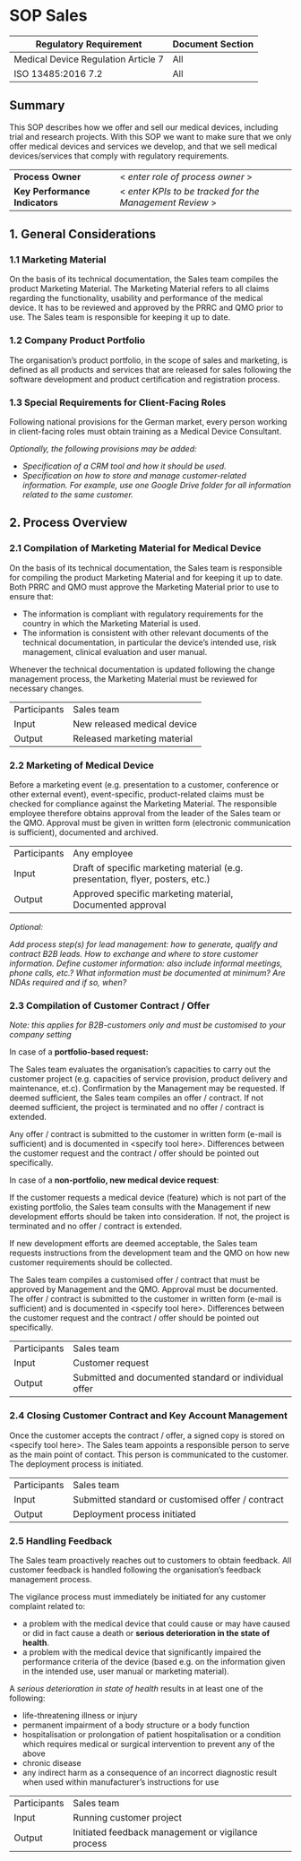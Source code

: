 # SOP Sales

| Regulatory Requirement              | Document Section |
|-------------------------------------|------------------|
| Medical Device Regulation Article 7 | All              |
| ISO 13485:2016 7.2                  | All              |

## Summary

This SOP describes how we offer and sell our medical devices, including trial and research projects. With this
SOP we want to make sure that we only offer medical devices and services we develop, and that we sell medical
devices/services that comply with regulatory requirements.

|  |  |
|---------------------------------|------------------------------------------------------|
| **Process Owner**                 | < *enter role of process owner* >                        |
| **Key Performance Indicators**    | < *enter KPIs to be tracked for the Management Review* > |

## 1. General Considerations

### 1.1 Marketing Material

On the basis of its technical documentation, the Sales team compiles the product Marketing Material. The
Marketing Material refers to all claims regarding the functionality, usability and performance of the medical
device. It has to be reviewed and approved by the PRRC and QMO prior to use. The Sales team is responsible for
keeping it up to date.

### 1.2 Company Product Portfolio

The organisation’s product portfolio, in the scope of sales and marketing, is defined as all products and
services that are released for sales following the software development and product certification and
registration process.

### 1.3 Special Requirements for Client-Facing Roles

Following national provisions for the German market, every person working in client-facing roles must obtain
training as a Medical Device Consultant.

*Optionally, the following provisions may be added:*

* *Specification of a CRM tool and how it should be used.*
* *Specification on how to store and manage customer-related information. For example, use one Google Drive
  folder for all information related to the same customer.*

## 2. Process Overview

### 2.1 Compilation of Marketing Material for Medical Device

On the basis of its technical documentation, the Sales team is responsible for compiling the product Marketing
Material and for keeping it up to date. Both PRRC and QMO must approve the Marketing Material prior to use to
ensure that:

* The information is compliant with regulatory requirements for the country in which the Marketing Material is
  used.
* The information is consistent with other relevant documents of the technical documentation, in particular
  the device’s intended use, risk management, clinical evaluation and user manual.

Whenever the technical documentation is updated following the change management process, the Marketing
Material must be reviewed for necessary changes.

|              |                             |
|--------------|-----------------------------|
| Participants | Sales team                  |
| Input        | New released medical device |
| Output       | Released marketing material |

### 2.2 Marketing of Medical Device

Before a marketing event (e.g. presentation to a customer, conference or other external event),
event-specific, product-related claims must be checked for compliance against the Marketing Material. The
responsible employee therefore obtains approval from the leader of the Sales team or the QMO. Approval must be
given in written form (electronic communication is sufficient), documented and archived.

|              |                                                                                |
|--------------|--------------------------------------------------------------------------------|
| Participants | Any employee                                                                   |
| Input        | Draft of specific marketing material (e.g. presentation, flyer, posters, etc.) |
| Output       | Approved specific marketing material,<br>Documented approval                   |

*Optional:*

*Add process step(s) for lead management: how to generate, qualify and contract B2B leads. How to exchange and
where to store customer information. Define customer information: also include informal meetings, phone calls,
etc.? What information must be documented at minimum? Are NDAs required and if so, when?*

### 2.3 Compilation of Customer Contract / Offer

*Note: this applies for B2B-customers only and must be customised to your company setting*

In case of a **portfolio-based request:**

The Sales team evaluates the organisation’s capacities to carry out the customer project (e.g. capacities of
service provision, product delivery and maintenance, et.c). Confirmation by the Management may be
requested. If deemed sufficient, the Sales team compiles an offer / contract. If not deemed sufficient, the
project is terminated and no offer / contract is extended.

Any offer / contract is submitted to the customer in written form (e-mail is sufficient) and is documented in
\<specify tool here\>. Differences between the customer request and the contract / offer should be pointed out
specifically.

In case of a **non-portfolio, new medical device request**:

If the customer requests a medical device (feature) which is not part of the existing portfolio, the Sales
team consults with the Management if new development efforts should be taken into consideration. If not, the
project is terminated and no offer / contract is extended.

If new development efforts are deemed acceptable, the Sales team requests instructions from the development
team and the QMO on how new customer requirements should be collected.

The Sales team compiles a customised offer / contract that must be approved by Management and the
QMO. Approval must be documented. The offer / contract is submitted to the customer in written form (e-mail is
sufficient) and is documented in \<specify tool here\>. Differences between the customer request and the
contract / offer should be pointed out specifically.

|              |                                                       |
|--------------|-------------------------------------------------------|
| Participants | Sales team                                            |
| Input        | Customer request                                      |
| Output       | Submitted and documented standard or individual offer |

### 2.4 Closing Customer Contract and Key Account Management

Once the customer accepts the contract / offer, a signed copy is stored on \<specify tool here\>. The Sales
team appoints a responsible person to serve as the main point of contact. This person is communicated to the
customer. The deployment process is initiated.

|              |                                                   |
|--------------|---------------------------------------------------|
| Participants | Sales team                                        |
| Input        | Submitted standard or customised offer / contract |
| Output       | Deployment process initiated                      |

### 2.5 Handling Feedback

The Sales team proactively reaches out to customers to obtain feedback. All customer feedback is handled
following the organisation’s feedback management process.

The vigilance process must immediately be initiated for any customer complaint related to:

* a problem with the medical device that could cause or may have caused or did in fact cause a death or
  **serious deterioration in the state of health**.
* a problem with the medical device that significantly impaired the performance criteria of the device (based
  e.g. on the information given in the intended use, user manual or marketing material).

A *serious deterioration in state of health* results in at least one of the following:

* life-threatening illness or injury
* permanent impairment of a body structure or a body function
* hospitalisation or prolongation of patient hospitalisation or a condition which requires medical or surgical
  intervention to prevent any of the above
* chronic disease
* any indirect harm as a consequence of an incorrect diagnostic result when used within manufacturer’s
  instructions for use

|              |                                                    |
|--------------|----------------------------------------------------|
| Participants | Sales team                                         |
| Input        | Running customer project                           |
| Output       | Initiated feedback management or vigilance process |
